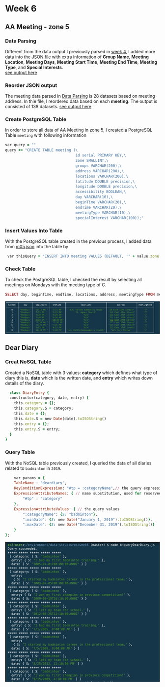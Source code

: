 # Week 6
## AA Meeting - zone 5
### Data Parsing
Different from the data output I previously parsed in [week 4](https://github.com/yiranni/data-structures/blob/master/data-structures/week4/data/AA-data-m05.json), I added more data into the [JSON file]() with extra information of **Group Name**, **Meeting Location**, **Meeting Days**, **Meeting Start Time**, **Meeting End Time**, **Meeting Type**, and **Special Interests**.
<br />
[see output here](https://github.com/yiranni/data-structures/blob/master/data-structures/week6/data/m05meeting.json)
### Reorder JSON output
The meeting data parsed in [Data Parsing](https://github.com/yiranni/data-structures/blob/master/data-structures/week6/data/m05meeting.json) is 28 datasets based on meeting address. In thie file, I reordered data based on each **meeting**. The output is consisted of 138 datasets.
[see output here](https://github.com/yiranni/data-structures/blob/master/data-structures/week6/data/m05.json)

### Create PostgreSQL Table
In order to store all data of AA Meeting in zone 5, I created a PostgreSQL Table `meeting` with following information
```ruby
var query = ""
query += "CREATE TABLE meeting (\
                                id serial PRIMARY KEY,\
                                zone SMALLINT,\
                                groups VARCHAR(200),\
                                address VARCHAR(200),\
                                locations VARCHAR(200),\
                                latitude DOUBLE precision,\
                                longitude DOUBLE precision,\
                                accessibility BOOLEAN,\
                                day VARCHAR(10),\
                                beginTime VARCHAR(20),\
                                endTime VARCHAR(20),\
                                meetingType VARCHAR(10),\
                                specialInterest VARCHAR(100));"
```

### Insert Values Into Table
With the PostgreSQL table created in the previous process, I added data from [m05.json](https://github.com/yiranni/data-structures/blob/master/data-structures/week6/data/m05.json) into the table by

```ruby
 var thisQuery = "INSERT INTO meeting VALUES (DEFAULT, '" + value.zone + "', '" + value.group + "', '" + value.address + "', '"+ value.locations + "', '" + value.latitude + "', '" + value.longitude + "', '" + value.accessibility + "', '"+value.day + "', '" + value.beginTime + "', '" + value.endTime + "', '" + value.meetingType + "', '" + value.specialInterest + "');";
```

### Check Table
To check the PostgreSQL table, I checked the result by selecting all meetings on Mondays with the meeting type of C.
```ruby
SELECT day, beginTime, endTime, locations, address, meetingType FROM meeting WHERE day = 'Mondays' and meetingType = 'C';
```
![postgresql sample output](https://github.com/yiranni/data-structures/blob/master/data-structures/week6/img/aameeting05.png)


## Dear Diary
### Creat NoSQL Table
Created a NoSQL table with 3 values: **category** which defines what type of diary this is, **date** which is the  written date, and **entry** which writes down details of the diary.
```ruby
  class DiaryEntry {
  constructor(category, date, entry) {
    this.category = {};
    this.category.S = category;
    this.date = {}; 
    this.date.S = new Date(date).toISOString()
    this.entry = {};
    this.entry.S = entry;
  }
}
```

### Query Table
With the NoSQL table previously created, I queried the data of all diaries related to `badminton` in `2019`.
```ruby
    var params = {
    TableName : "deardiary",
    KeyConditionExpression: "#tp = :categoryName",// the query expression
    ExpressionAttributeNames: { // name substitution, used for reserved words in DynamoDB
        "#tp" : "category"
    },
    ExpressionAttributeValues: { // the query values
        ":categoryName": {S: "badminton"},
        ":minDate": {S: new Date("January 1, 2019").toISOString()},
        ":maxDate": {S: new Date("December 31, 2019").toISOString()}
    }
};
```
![deardiary output](https://github.com/yiranni/data-structures/blob/master/data-structures/week6/img/deardiaryoutput.png)